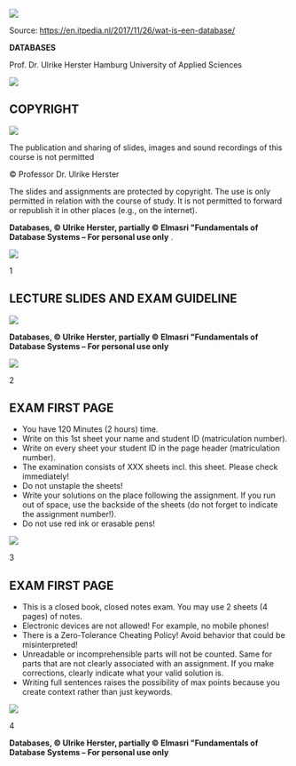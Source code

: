 ![](_page_0_Picture_0.jpeg)

Source: https://en.itpedia.nl/2017/11/26/wat-is-een-database/

**DATABASES**

Prof. Dr. Ulrike Herster Hamburg University of Applied Sciences

![](_page_0_Picture_4.jpeg)

## **COPYRIGHT**

![](_page_1_Picture_1.jpeg)

The publication and sharing of slides, images and sound recordings of this course is not permitted

© Professor Dr. Ulrike Herster

The slides and assignments are protected by copyright. The use is only permitted in relation with the course of study. It is not permitted to forward or republish it in other places (e.g., on the internet).

**Databases, © Ulrike Herster, partially © Elmasri "Fundamentals of Database Systems – For personal use only** .

![](_page_1_Picture_6.jpeg)

1

## **LECTURE SLIDES AND EXAM GUIDELINE**

![](_page_2_Picture_1.jpeg)

**Databases, © Ulrike Herster, partially © Elmasri "Fundamentals of Database Systems – For personal use only**

![](_page_2_Picture_3.jpeg)

2

## **EXAM FIRST PAGE**

- You have 120 Minutes (2 hours) time.
- Write on this 1st sheet your name and student ID (matriculation number).
- Write on every sheet your student ID in the page header (matriculation number).
- The examination consists of XXX sheets incl. this sheet. Please check immediately!
- Do not unstaple the sheets!
- Write your solutions on the place following the assignment. If you run out of space, use the backside of the sheets (do not forget to indicate the assignment number!).
- Do not use red ink or erasable pens!

![](_page_3_Picture_8.jpeg)

3

## **EXAM FIRST PAGE**

- This is a closed book, closed notes exam. You may use 2 sheets (4 pages) of notes.
- Electronic devices are not allowed! For example, no mobile phones!
- There is a Zero-Tolerance Cheating Policy! Avoid behavior that could be misinterpreted!
- Unreadable or incomprehensible parts will not be counted. Same for parts that are not clearly associated with an assignment. If you make corrections, clearly indicate what your valid solution is.
- Writing full sentences raises the possibility of max points because you create context rather than just keywords.

![](_page_4_Picture_6.jpeg)

4

**Databases, © Ulrike Herster, partially © Elmasri "Fundamentals of Database Systems – For personal use only**